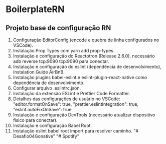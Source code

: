 # BoilerplateRN

## Projeto base de configuração RN

1. Configuração EditorConfig (encode e quebra de linha configurados no VSCode).
2. Instalação Prop Types com yarn add prop-types.
3. Instalação e configuração do Reactotron (Release 2.6.0), necessário adb reverse tcp:9090 tcp:9090 para conectar.
4. Instalação e configuração do eslint (dependência de desenvolvimento), Instalation Guide AirBnB.
5. Instalação plugins babel-eslint e eslint-plugin-react-native como dependência de desenvolvimento.
6. Configurar arquivo .eslintrc.json.
7. Instalação da extensão ESLint e Prettier Code Formatter.
8. Detalhes das configurações de usuário no VSCode:
   "editor.formatOnSave": true,
   "prettier.eslintIntegration": true,
   "eslint.autoFixOnSave": true
9. Instalação e configuração DevTools (necessário atualizar dispositivo físico para conectar).
10. Instalação e configuração Babel Root.
11. Instalação eslint babel root import para resolver caminho.
"# Desafio04Gonative" 
"# Spotify" 
